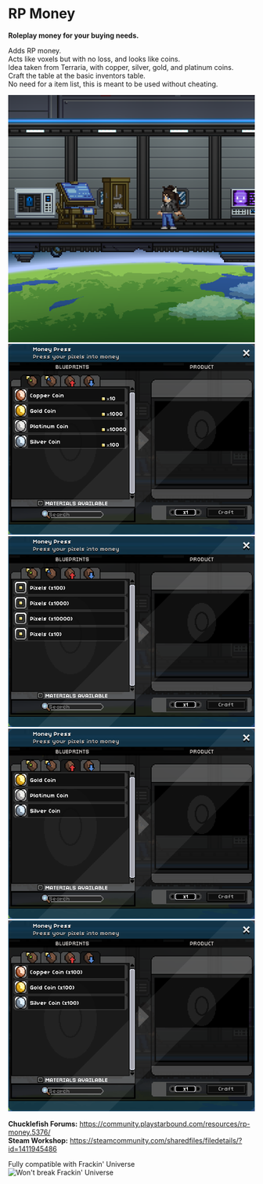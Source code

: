 # RP Money

**Roleplay money for your buying needs.**

Adds RP money.   
Acts like voxels but with no loss, and looks like coins.   
Idea taken from Terraria, with copper, silver, gold, and platinum coins.   
Craft the table at the basic inventors table.   
No need for a item list, this is meant to be used without cheating.   

![Screenshot of the Money Press](https://raw.githubusercontent.com/thakyZ/rp-money/media/image0.png)   
![Screenshot of the pixels to coin tab](https://raw.githubusercontent.com/thakyZ/rp-money/media/image1.png)   
![Screenshot of the coin to pixels tab](https://raw.githubusercontent.com/thakyZ/rp-money/media/image2.png)   
![Screenshot of the coin larger exchange tab](https://raw.githubusercontent.com/thakyZ/rp-money/media/image3.png)   
![Screenshot of the coin smaller exchange tab](https://raw.githubusercontent.com/thakyZ/rp-money/media/image4.png)   

**Chucklefish Forums:** https://community.playstarbound.com/resources/rp-money.5376/   
**Steam Workshop:** https://steamcommunity.com/sharedfiles/filedetails/?id=1411945486

Fully compatible with Frackin' Universe   
![Won't break Frackin' Universe](https://i.imgur.com/1TfuM5F.png)
